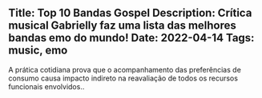 Title: Top 10 Bandas Gospel
Description: Crítica musical Gabrielly faz uma lista das melhores bandas emo do mundo!
Date: 2022-04-14
Tags: music, emo
---
A prática cotidiana prova que o acompanhamento das preferências de consumo causa impacto indireto na reavaliação de todos os recursos funcionais envolvidos..
